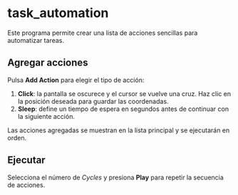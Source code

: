 # task_automation

Este programa permite crear una lista de acciones sencillas para automatizar tareas.

## Agregar acciones

Pulsa **Add Action** para elegir el tipo de acción:

1. **Click**: la pantalla se oscurece y el cursor se vuelve una cruz. Haz clic en la posición deseada para guardar las coordenadas.
2. **Sleep**: define un tiempo de espera en segundos antes de continuar con la siguiente acción.

Las acciones agregadas se muestran en la lista principal y se ejecutarán en orden.

## Ejecutar

Selecciona el número de *Cycles* y presiona **Play** para repetir la secuencia de acciones.
